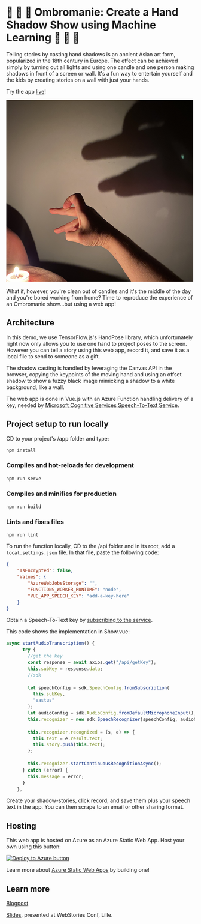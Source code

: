 # 🤚 🤙 👋 Ombromanie: Create a Hand Shadow Show using Machine Learning 👋 🤙 🤚

Telling stories by casting hand shadows is an ancient Asian art form, popularized in the 18th century in Europe. The effect can be achieved simply by turning out all lights and using one candle and one person making shadows in front of a screen or wall. It's a fun way to entertain yourself and the kids by creating stories on a wall with just your hands.

Try the app [live](https://aka.ms/ombromanie)!

![Hand shadows on the wall](hand.png)

What if, however, you're clean out of candles and it's the middle of the day and you're bored working from home? Time to reproduce the experience of an Ombromanie show...but using a web app!

## Architecture

In this demo, we use TensorFlow.js's HandPose library, which unfortunately right now only allows you to use one hand to project poses to the screen. However you can tell a story using this web app, record it, and save it as a local file to send to someone as a gift.

The shadow casting is handled by leveraging the Canvas API in the browser, copying the keypoints of the moving hand and using an offset shadow to show a fuzzy black image mimicking a shadow to a white background, like a wall.

The web app is done in Vue.js with an Azure Function handling delivery of a key, needed by [Microsoft Cognitive Services Speech-To-Text Service](https://docs.microsoft.com/en-us/azure/cognitive-services/speech-service?WT.mc_id=academic-12390-jelooper).
## Project setup to run locally

CD to your project's /app folder and type:

```
npm install
```
### Compiles and hot-reloads for development
```
npm run serve
```

### Compiles and minifies for production
```
npm run build
```

### Lints and fixes files
```
npm run lint
```
To run the function locally, CD to the /api folder and in its root, add a `local.settings.json` file. In that file, paste the following code:

```json
{
	"IsEncrypted": false,
	"Values": {
		"AzureWebJobsStorage": "",
		"FUNCTIONS_WORKER_RUNTIME": "node",
		"VUE_APP_SPEECH_KEY": "add-a-key-here"
	}
}
```
Obtain a Speech-To-Text key by [subscribing to the service](https://azure.microsoft.com/en-us/services/cognitive-services/speech-to-text?WT.mc_id=academic-12390-jelooper).

This code shows the implementation in Show.vue:

```javascript
async startAudioTranscription() {
      try {
        //get the key
        const response = await axios.get("/api/getKey");
        this.subKey = response.data;
        //sdk

        let speechConfig = sdk.SpeechConfig.fromSubscription(
          this.subKey,
          "eastus"
        );
        let audioConfig = sdk.AudioConfig.fromDefaultMicrophoneInput();
        this.recognizer = new sdk.SpeechRecognizer(speechConfig, audioConfig);

        this.recognizer.recognized = (s, e) => {
          this.text = e.result.text;
          this.story.push(this.text);
        };

        this.recognizer.startContinuousRecognitionAsync();
      } catch (error) {
        this.message = error;
      }
    },
```

Create your shadow-stories, click record, and save them plus your speech text in the app. You can then scrape to an email or other sharing format.

## Hosting

This web app is hosted on Azure as an Azure Static Web App. Host your own using this button:

[![Deploy to Azure button](https://aka.ms/deploytoazurebutton)](https://portal.azure.com/?feature.customportal=false&WT.mc_id=academic-12390-jelooper#create/Microsoft.StaticApp)

Learn more about [Azure Static Web Apps](https://docs.microsoft.com/en-us/learn/paths/deploy-a-website-with-azure-app-service?WT.mc_id=academic-12390-jelooper) by building one!

## Learn more

[Blogpost](https://dev.to/azure/ombromanie-creating-hand-shadow-stories-with-azure-speech-and-tensorflow-js-handposes-3cln)

[Slides](ombromanie.pptx), presented at WebStories Conf, Lille.
